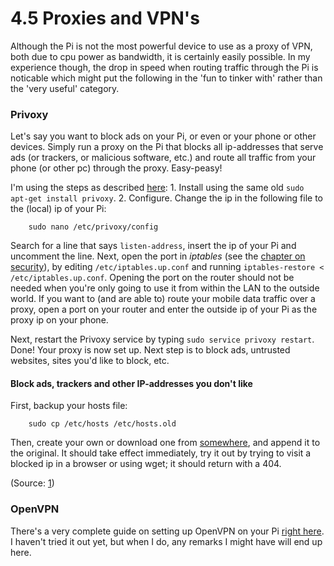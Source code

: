 4.5 Proxies and VPN's
===

Although the Pi is not the most powerful device to use as a proxy of VPN, both due to cpu power as bandwidth, it is certainly easily possible. In my experience though, the drop in speed when routing traffic through the Pi is noticable which might put the following in the 'fun to tinker with' rather than the 'very useful' category.


### Privoxy

Let's say you want to block ads on your Pi, or even or your phone or other devices. Simply run a proxy on the Pi that blocks all ip-addresses that serve ads (or trackers, or malicious software, etc.) and route all traffic from your phone (or other pc) through the proxy. Easy-peasy!

I'm using the steps as described [here][privoxy]: 1. Install using the same old  `sudo apt-get install privoxy`. 2. Configure. Change the ip in the following file to the (local) ip of your Pi:

        sudo nano /etc/privoxy/config

Search for a line that says `listen-address`, insert the ip of your Pi and uncomment the line. Next, open the port in *iptables* (see the [chapter on security][iptables]), by editing `/etc/iptables.up.conf` and running `iptables-restore < /etc/iptables.up.conf`. Opening the port on the router should not be needed when you're only going to use it from within the LAN to the outside world. If you want to (and are able to) route your mobile data traffic over a proxy, open a port on your router and enter the outside ip of your Pi as the proxy ip on your phone.

Next, restart the Privoxy service by typing `sudo service privoxy restart`. Done! Your proxy is now set up. Next step is to block ads, untrusted websites, sites you'd like to block, etc.


#### Block ads, trackers and other IP-addresses you don't like

First, backup your hosts file:

        sudo cp /etc/hosts /etc/hosts.old

Then, create your own or download one from [somewhere][hostsfile1], and append it to the original. It should take effect immediately, try it out by trying to visit a blocked ip in a browser or using wget; it should return with a 404.

(Source: [1][hosts])


### OpenVPN

There's a very complete guide on setting up OpenVPN on your Pi [right here][vpn]. I haven't tried it out yet, but when I do, any remarks I might have will end up here.


[privoxy]: http://c-mobberley.com/wordpress/index.php/2014/01/14/raspberry-pi-ad-blocking-proxy-installation-using-privoxy/
[hosts]: http://ubuntuforums.org/showthread.php?t=241460
[hostsfile1]: http://www.mvps.org/winhelp2002/hosts.txt
[whyvpn]: http://lifehacker.com/5940565/why-you-should-start-using-a-vpn-and-how-to-choose-the-best-one-for-your-needs
[iptables]: ./2.1-iptables.md
[vpn]: https://www.raspberrypi.org/forums/viewtopic.php?t=81657